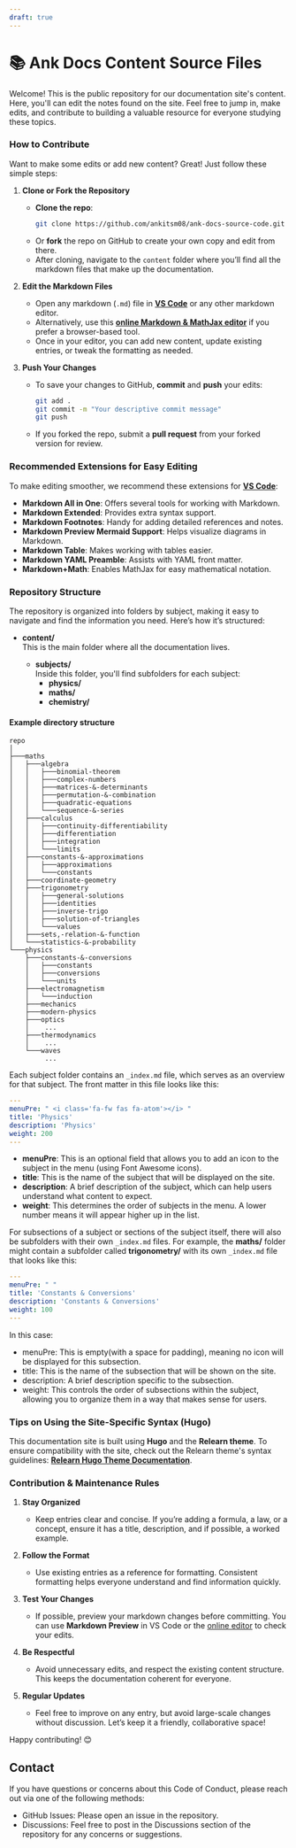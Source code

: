 ```yaml
---
draft: true
---
```


# 📚 Ank Docs Content Source Files

Welcome! This is the public repository for our documentation site's content. Here, you'll can edit the notes found on the site. Feel free to jump in, make edits, and contribute to building a valuable resource for everyone studying these topics.

### How to Contribute

Want to make some edits or add new content? Great! Just follow these simple steps:

1. **Clone or Fork the Repository**  
   - **Clone the repo**: 
     ```bash
     git clone https://github.com/ankitsm08/ank-docs-source-code.git
     ```
   - Or **fork** the repo on GitHub to create your own copy and edit from there.  
   - After cloning, navigate to the `content` folder where you’ll find all the markdown files that make up the documentation.

2. **Edit the Markdown Files**  
   - Open any markdown (`.md`) file in **[VS Code](https://code.visualstudio.com/)** or any other markdown editor.
   - Alternatively, use this **[online Markdown & MathJax editor](https://kerzol.github.io/markdown-mathjax/editor.html)** if you prefer a browser-based tool.
   - Once in your editor, you can add new content, update existing entries, or tweak the formatting as needed.

3. **Push Your Changes**  
   - To save your changes to GitHub, **commit** and **push** your edits:
     ```bash
     git add .
     git commit -m "Your descriptive commit message"
     git push
     ```
   - If you forked the repo, submit a **pull request** from your forked version for review.

### Recommended Extensions for Easy Editing

To make editing smoother, we recommend these extensions for **[VS Code](https://code.visualstudio.com/)**:

- **Markdown All in One**: Offers several tools for working with Markdown.
- **Markdown Extended**: Provides extra syntax support.
- **Markdown Footnotes**: Handy for adding detailed references and notes.
- **Markdown Preview Mermaid Support**: Helps visualize diagrams in Markdown.
- **Markdown Table**: Makes working with tables easier.
- **Markdown YAML Preamble**: Assists with YAML front matter.
- **Markdown+Math**: Enables MathJax for easy mathematical notation.

### Repository Structure

The repository is organized into folders by subject, making it easy to navigate and find the information you need. Here’s how it’s structured:

- **content/**  
  This is the main folder where all the documentation lives.

  - **subjects/**  
    Inside this folder, you'll find subfolders for each subject:
    - **physics/**
    - **maths/**
    - **chemistry/**

#### Example directory structure
```
repo
│
├───maths
│   ├───algebra
│   │   ├───binomial-theorem
│   │   ├───complex-numbers
│   │   ├───matrices-&-determinants
│   │   ├───permutation-&-combination
│   │   ├───quadratic-equations
│   │   └───sequence-&-series
│   ├───calculus
│   │   ├───continuity-differentiability
│   │   ├───differentiation
│   │   ├───integration
│   │   └───limits
│   ├───constants-&-approximations
│   │   ├───approximations
│   │   └───constants
│   ├───coordinate-geometry
│   ├───trigonometry
│   │   ├───general-solutions
│   │   ├───identities
│   │   ├───inverse-trigo
│   │   ├───solution-of-triangles
│   │   └───values
│   ├───sets,-relation-&-function
│   └───statistics-&-probability
└───physics
    ├───constants-&-conversions
    │   ├───constants
    │   ├───conversions
    │   └───units
    ├───electromagnetism
    │   └───induction
    ├───mechanics
    ├───modern-physics
    ├───optics
    │    ...
    ├───thermodynamics
    │    ...
    └───waves
         ...
```

Each subject folder contains an `_index.md` file, which serves as an overview for that subject. The front matter in this file looks like this:

```yaml
---
menuPre: " <i class='fa-fw fas fa-atom'></i> "
title: 'Physics'
description: 'Physics'
weight: 200
---
```

- **menuPre**: This is an optional field that allows you to add an icon to the subject in the menu (using Font Awesome icons).
- **title**: This is the name of the subject that will be displayed on the site.
- **description**: A brief description of the subject, which can help users understand what content to expect.
- **weight**: This determines the order of subjects in the menu. A lower number means it will appear higher up in the list.

For subsections of a subject or sections of the subject itself, there will also be subfolders with their own `_index.md` files. For example, the **maths/** folder might contain a subfolder called **trigonometry/** with its own `_index.md` file that looks like this:

```yaml
---
menuPre: " "
title: 'Constants & Conversions'
description: 'Constants & Conversions'
weight: 100
---
```

In this case:

- menuPre: This is empty(with a space for padding), meaning no icon will be displayed for this subsection.
- title: This is the name of the subsection that will be shown on the site.
- description: A brief description specific to the subsection.
- weight: This controls the order of subsections within the subject, allowing you to organize them in a way that makes sense for users.

### Tips on Using the Site-Specific Syntax (Hugo)

This documentation site is built using **Hugo** and the **Relearn theme**. To ensure compatibility with the site, check out the Relearn theme's syntax guidelines: [**Relearn Hugo Theme Documentation**](https://mcshelby.github.io/hugo-theme-relearn/shortcodes/index.html).

### Contribution & Maintenance Rules

1. **Stay Organized**  
   - Keep entries clear and concise. If you’re adding a formula, a law, or a concept, ensure it has a title, description, and if possible, a worked example.

2. **Follow the Format**  
   - Use existing entries as a reference for formatting. Consistent formatting helps everyone understand and find information quickly.

3. **Test Your Changes**  
   - If possible, preview your markdown changes before committing. You can use **Markdown Preview** in VS Code or the [online editor](https://kerzol.github.io/markdown-mathjax/editor.html) to check your edits. 

4. **Be Respectful**  
   - Avoid unnecessary edits, and respect the existing content structure. This keeps the documentation coherent for everyone.

5. **Regular Updates**  
   - Feel free to improve on any entry, but avoid large-scale changes without discussion. Let’s keep it a friendly, collaborative space!

Happy contributing! 😊

## Contact

If you have questions or concerns about this Code of Conduct, please reach out via one of the following methods:

- GitHub Issues: Please open an issue in the repository.
- Discussions: Feel free to post in the Discussions section of the repository for any concerns or suggestions.
